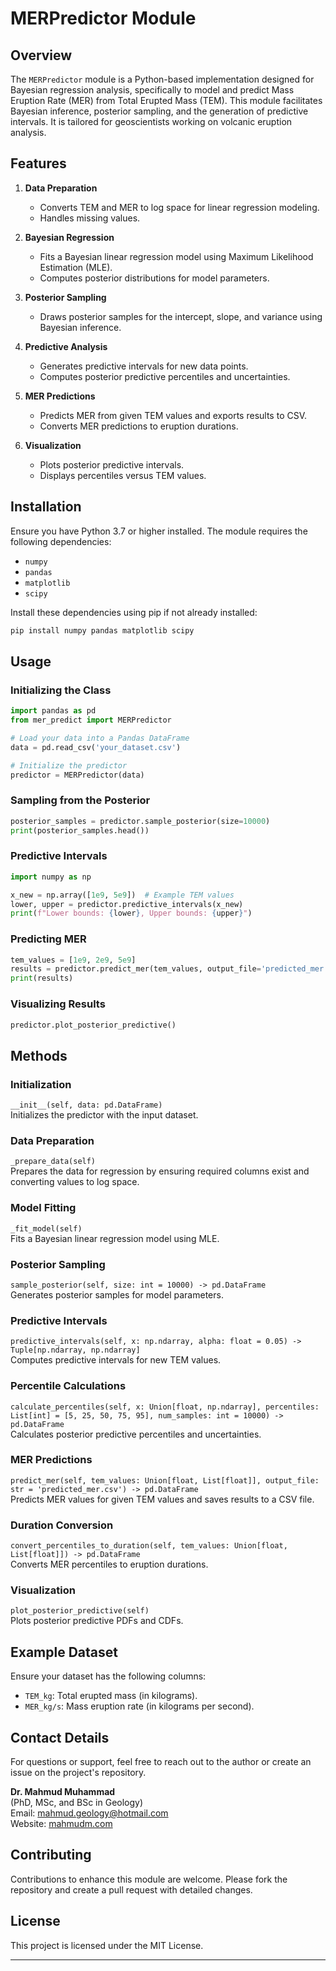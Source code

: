 
# MERPredictor Module

## Overview

The `MERPredictor` module is a Python-based implementation designed for Bayesian regression analysis, specifically to model and predict Mass Eruption Rate (MER) from Total Erupted Mass (TEM). This module facilitates Bayesian inference, posterior sampling, and the generation of predictive intervals. It is tailored for geoscientists working on volcanic eruption analysis.

## Features

1. **Data Preparation**
   - Converts TEM and MER to log space for linear regression modeling.
   - Handles missing values.

2. **Bayesian Regression**
   - Fits a Bayesian linear regression model using Maximum Likelihood Estimation (MLE).
   - Computes posterior distributions for model parameters.

3. **Posterior Sampling**
   - Draws posterior samples for the intercept, slope, and variance using Bayesian inference.

4. **Predictive Analysis**
   - Generates predictive intervals for new data points.
   - Computes posterior predictive percentiles and uncertainties.

5. **MER Predictions**
   - Predicts MER from given TEM values and exports results to CSV.
   - Converts MER predictions to eruption durations.

6. **Visualization**
   - Plots posterior predictive intervals.
   - Displays percentiles versus TEM values.

## Installation

Ensure you have Python 3.7 or higher installed. The module requires the following dependencies:

- `numpy`
- `pandas`
- `matplotlib`
- `scipy`

Install these dependencies using pip if not already installed:

```bash
pip install numpy pandas matplotlib scipy
```

## Usage

### Initializing the Class

```python
import pandas as pd
from mer_predict import MERPredictor

# Load your data into a Pandas DataFrame
data = pd.read_csv('your_dataset.csv')

# Initialize the predictor
predictor = MERPredictor(data)
```

### Sampling from the Posterior

```python
posterior_samples = predictor.sample_posterior(size=10000)
print(posterior_samples.head())
```

### Predictive Intervals

```python
import numpy as np

x_new = np.array([1e9, 5e9])  # Example TEM values
lower, upper = predictor.predictive_intervals(x_new)
print(f"Lower bounds: {lower}, Upper bounds: {upper}")
```

### Predicting MER

```python
tem_values = [1e9, 2e9, 5e9]
results = predictor.predict_mer(tem_values, output_file='predicted_mer.csv')
print(results)
```

### Visualizing Results

```python
predictor.plot_posterior_predictive()
```

## Methods

### Initialization

`__init__(self, data: pd.DataFrame)`  
Initializes the predictor with the input dataset.

### Data Preparation

`_prepare_data(self)`  
Prepares the data for regression by ensuring required columns exist and converting values to log space.

### Model Fitting

`_fit_model(self)`  
Fits a Bayesian linear regression model using MLE.

### Posterior Sampling

`sample_posterior(self, size: int = 10000) -> pd.DataFrame`  
Generates posterior samples for model parameters.

### Predictive Intervals

`predictive_intervals(self, x: np.ndarray, alpha: float = 0.05) -> Tuple[np.ndarray, np.ndarray]`  
Computes predictive intervals for new TEM values.

### Percentile Calculations

`calculate_percentiles(self, x: Union[float, np.ndarray], percentiles: List[int] = [5, 25, 50, 75, 95], num_samples: int = 10000) -> pd.DataFrame`  
Calculates posterior predictive percentiles and uncertainties.

### MER Predictions

`predict_mer(self, tem_values: Union[float, List[float]], output_file: str = 'predicted_mer.csv') -> pd.DataFrame`  
Predicts MER values for given TEM values and saves results to a CSV file.

### Duration Conversion

`convert_percentiles_to_duration(self, tem_values: Union[float, List[float]]) -> pd.DataFrame`  
Converts MER percentiles to eruption durations.

### Visualization

`plot_posterior_predictive(self)`  
Plots posterior predictive PDFs and CDFs.

## Example Dataset

Ensure your dataset has the following columns:

- `TEM_kg`: Total erupted mass (in kilograms).
- `MER_kg/s`: Mass eruption rate (in kilograms per second).

## Contact Details

For questions or support, feel free to reach out to the author or create an issue on the project's repository.

**Dr. Mahmud Muhammad**  
(PhD, MSc, and BSc in Geology)  
Email: [mahmud.geology@hotmail.com](mailto:mahmud.geology@hotmail.com)  
Website: [mahmudm.com](http://mahmudm.com)

## Contributing

Contributions to enhance this module are welcome. Please fork the repository and create a pull request with detailed changes.

## License

This project is licensed under the MIT License.

---
